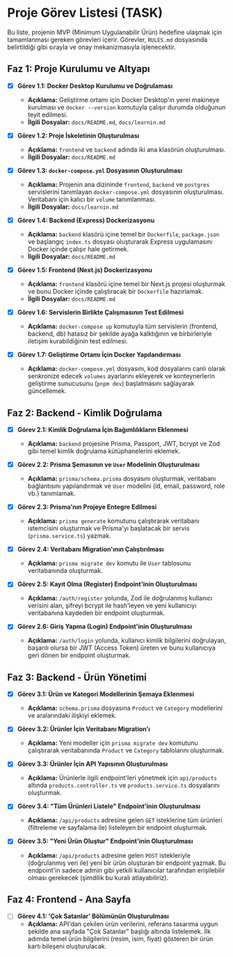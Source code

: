 # Proje Görev Listesi (TASK)

Bu liste, projenin MVP (Minimum Uygulanabilir Ürün) hedefine ulaşmak için tamamlanması gereken görevleri içerir. Görevler, `RULES.md` dosyasında belirtildiği gibi sırayla ve onay mekanizmasıyla işlenecektir.

## Faz 1: Proje Kurulumu ve Altyapı

- [x] **Görev 1.1: Docker Desktop Kurulumu ve Doğrulaması**
  - **Açıklama:** Geliştirme ortamı için Docker Desktop'ın yerel makineye kurulması ve `docker --version` komutuyla çalışır durumda olduğunun teyit edilmesi.
  - **İlgili Dosyalar:** `docs/README.md`, `docs/learnin.md`

- [x] **Görev 1.2: Proje İskeletinin Oluşturulması**
  - **Açıklama:** `frontend` ve `backend` adında iki ana klasörün oluşturulması.
  - **İlgili Dosyalar:** `docs/README.md`

- [x] **Görev 1.3: `docker-compose.yml` Dosyasının Oluşturulması**
  - **Açıklama:** Projenin ana dizininde `frontend`, `backend` ve `postgres` servislerini tanımlayan `docker-compose.yml` dosyasının oluşturulması. Veritabanı için kalıcı bir `volume` tanımlanması.
  - **İlgili Dosyalar:** `docs/learnin.md`

- [x] **Görev 1.4: Backend (Express) Dockerizasyonu**
  - **Açıklama:** `backend` klasörü içine temel bir `Dockerfile`, `package.json` ve başlangıç `index.ts` dosyası oluşturarak Express uygulamasını Docker içinde çalışır hale getirmek.
  - **İlgili Dosyalar:** `docs/README.md`

- [x] **Görev 1.5: Frontend (Next.js) Dockerizasyonu**
  - **Açıklama:** `frontend` klasörü içine temel bir Next.js projesi oluşturmak ve bunu Docker içinde çalıştıracak bir `Dockerfile` hazırlamak.
  - **İlgili Dosyalar:** `docs/README.md`

- [x] **Görev 1.6: Servislerin Birlikte Çalışmasının Test Edilmesi**
  - **Açıklama:** `docker-compose up` komutuyla tüm servislerin (frontend, backend, db) hatasız bir şekilde ayağa kalktığının ve birbirleriyle iletişim kurabildiğinin test edilmesi.

- [x] **Görev 1.7: Geliştirme Ortamı İçin Docker Yapılandırması**
  - **Açıklama:** `docker-compose.yml` dosyasını, kod dosyalarını canlı olarak senkronize edecek `volumes` ayarlarını ekleyerek ve konteynerlerin geliştirme sunucusunu (`pnpm dev`) başlatmasını sağlayarak güncellemek.

## Faz 2: Backend - Kimlik Doğrulama

- [x] **Görev 2.1: Kimlik Doğrulama İçin Bağımlılıkların Eklenmesi**
  - **Açıklama:** `backend` projesine Prisma, Passport, JWT, bcrypt ve Zod gibi temel kimlik doğrulama kütüphanelerini eklemek.

- [x] **Görev 2.2: Prisma Şemasının ve `User` Modelinin Oluşturulması**
  - **Açıklama:** `prisma/schema.prisma` dosyasını oluşturmak, veritabanı bağlantısını yapılandırmak ve `User` modelini (id, email, password, role vb.) tanımlamak.

- [x] **Görev 2.3: Prisma'nın Projeye Entegre Edilmesi**
  - **Açıklama:** `prisma generate` komutunu çalıştırarak veritabanı istemcisini oluşturmak ve Prisma'yı başlatacak bir servis (`prisma.service.ts`) yazmak.

- [x] **Görev 2.4: Veritabanı Migration'ının Çalıştırılması**
  - **Açıklama:** `prisma migrate dev` komutu ile `User` tablosunu veritabanında oluşturmak.

- [x] **Görev 2.5: Kayıt Olma (Register) Endpoint'inin Oluşturulması**
  - **Açıklama:** `/auth/register` yolunda, Zod ile doğrulanmış kullanıcı verisini alan, şifreyi bcrypt ile hash'leyen ve yeni kullanıcıyı veritabanına kaydeden bir endpoint oluşturmak.

- [x] **Görev 2.6: Giriş Yapma (Login) Endpoint'inin Oluşturulması**
  - **Açıklama:** `/auth/login` yolunda, kullanıcı kimlik bilgilerini doğrulayan, başarılı olursa bir JWT (Access Token) üreten ve bunu kullanıcıya geri dönen bir endpoint oluşturmak.

## Faz 3: Backend - Ürün Yönetimi

- [x] **Görev 3.1: Ürün ve Kategori Modellerinin Şemaya Eklenmesi**
  - **Açıklama:** `schema.prisma` dosyasına `Product` ve `Category` modellerini ve aralarındaki ilişkiyi eklemek.

- [x] **Görev 3.2: Ürünler İçin Veritabanı Migration'ı**
  - **Açıklama:** Yeni modeller için `prisma migrate dev` komutunu çalıştırarak veritabanında `Product` ve `Category` tablolarını oluşturmak.

- [x] **Görev 3.3: Ürünler İçin API Yapısının Oluşturulması**
  - **Açıklama:** Ürünlerle ilgili endpoint'leri yönetmek için `api/products` altında `products.controller.ts` ve `products.service.ts` dosyalarını oluşturmak.

- [x] **Görev 3.4: "Tüm Ürünleri Listele" Endpoint'inin Oluşturulması**
  - **Açıklama:** `/api/products` adresine gelen `GET` isteklerine tüm ürünleri (filtreleme ve sayfalama ile) listeleyen bir endpoint oluşturmak.

- [x] **Görev 3.5: "Yeni Ürün Oluştur" Endpoint'inin Oluşturulması**
  - **Açıklama:** `/api/products` adresine gelen `POST` istekleriyle (doğrulanmış veri ile) yeni bir ürün oluşturan bir endpoint yazmak. Bu endpoint'in sadece admin gibi yetkili kullanıcılar tarafından erişilebilir olması gerekecek (şimdilik bu kuralı atlayabiliriz).

## Faz 4: Frontend - Ana Sayfa

- [ ] **Görev 4.1: 'Çok Satanlar' Bölümünün Oluşturulması**
  - **Açıklama:** API'dan çekilen ürün verilerini, referans tasarıma uygun şekilde ana sayfada "Çok Satanlar" başlığı altında listelemek. İlk adımda temel ürün bilgilerini (resim, isim, fiyat) gösteren bir ürün kartı bileşeni oluşturulacak.
